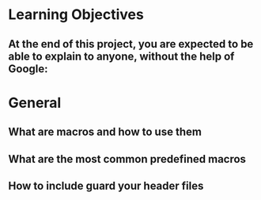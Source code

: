 # Learning Objectives
## At the end of this project, you are expected to be able to explain to anyone, without the help of Google:

# General
## What are macros and how to use them
## What are the most common predefined macros
## How to include guard your header files
